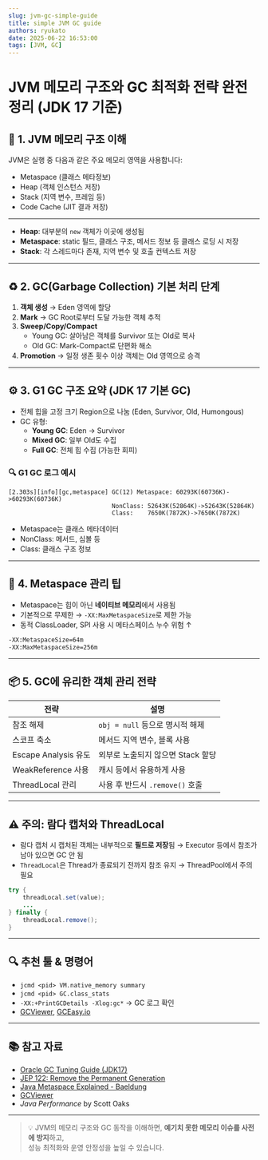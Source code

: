 ```yaml
---
slug: jvm-gc-simple-guide 
title: simple JVM GC guide 
authors: ryukato
date: 2025-06-22 16:53:00
tags: [JVM, GC]
---
```


# JVM 메모리 구조와 GC 최적화 전략 완전 정리 (JDK 17 기준)

## 📌 1. JVM 메모리 구조 이해

JVM은 실행 중 다음과 같은 주요 메모리 영역을 사용합니다:

* Metaspace (클래스 메타정보)
* Heap (객체 인스턴스 저장)
* Stack (지역 변수, 프레임 등)
* Code Cache (JIT 결과 저장)

---
- **Heap**: 대부분의 `new` 객체가 이곳에 생성됨
- **Metaspace**: static 필드, 클래스 구조, 메서드 정보 등 클래스 로딩 시 저장
- **Stack**: 각 스레드마다 존재, 지역 변수 및 호출 컨텍스트 저장

---

## ♻️ 2. GC(Garbage Collection) 기본 처리 단계

1. **객체 생성** → Eden 영역에 할당
2. **Mark** → GC Root로부터 도달 가능한 객체 추적
3. **Sweep/Copy/Compact**
   - Young GC: 살아남은 객체를 Survivor 또는 Old로 복사
   - Old GC: Mark-Compact로 단편화 해소
4. **Promotion** → 일정 생존 횟수 이상 객체는 Old 영역으로 승격

---

## ⚙️ 3. G1 GC 구조 요약 (JDK 17 기본 GC)

- 전체 힙을 고정 크기 Region으로 나눔 (Eden, Survivor, Old, Humongous)
- GC 유형:
  - **Young GC**: Eden → Survivor
  - **Mixed GC**: 일부 Old도 수집
  - **Full GC**: 전체 힙 수집 (가능한 회피)

### 🔍 G1 GC 로그 예시

```text
[2.303s][info][gc,metaspace] GC(12) Metaspace: 60293K(60736K)->60293K(60736K)
                             NonClass: 52643K(52864K)->52643K(52864K)
                             Class:    7650K(7872K)->7650K(7872K)
```

- Metaspace는 클래스 메타데이터
- NonClass: 메서드, 심볼 등
- Class: 클래스 구조 정보

---

## 🧠 4. Metaspace 관리 팁

- Metaspace는 힙이 아닌 **네이티브 메모리**에서 사용됨
- 기본적으로 무제한 → `-XX:MaxMetaspaceSize`로 제한 가능
- 동적 ClassLoader, SPI 사용 시 메타스페이스 누수 위험 ↑

```bash
-XX:MetaspaceSize=64m
-XX:MaxMetaspaceSize=256m
```

---

## 📦 5. GC에 유리한 객체 관리 전략

| 전략 | 설명 |
|------|------|
| 참조 해제 | `obj = null` 등으로 명시적 해제 |
| 스코프 축소 | 메서드 지역 변수, 블록 사용 |
| Escape Analysis 유도 | 외부로 노출되지 않으면 Stack 할당 |
| WeakReference 사용 | 캐시 등에서 유용하게 사용 |
| ThreadLocal 관리 | 사용 후 반드시 `.remove()` 호출 |

---

## ⚠️ 주의: 람다 캡처와 ThreadLocal

- 람다 캡처 시 캡처된 객체는 내부적으로 **필드로 저장**됨 → Executor 등에서 참조가 남아 있으면 GC 안 됨
- `ThreadLocal`은 Thread가 종료되기 전까지 참조 유지 → ThreadPool에서 주의 필요

```java
try {
    threadLocal.set(value);
    ...
} finally {
    threadLocal.remove();
}
```

---

## 🔍 추천 툴 & 명령어

- `jcmd <pid> VM.native_memory summary`
- `jcmd <pid> GC.class_stats`
- `-XX:+PrintGCDetails -Xlog:gc*` → GC 로그 확인
- [GCViewer](https://github.com/chewiebug/GCViewer), [GCEasy.io](https://gceasy.io/)

---

## 📚 참고 자료

- [Oracle GC Tuning Guide (JDK17)](https://docs.oracle.com/en/java/javase/17/gctuning/index.html)
- [JEP 122: Remove the Permanent Generation](https://openjdk.org/jeps/122)
- [Java Metaspace Explained - Baeldung](https://www.baeldung.com/java-metaspace)
- [GCViewer](https://github.com/chewiebug/GCViewer)
- *Java Performance* by Scott Oaks

---

> 💡 JVM의 메모리 구조와 GC 동작을 이해하면, **예기치 못한 메모리 이슈를 사전에 방지**하고,  
> 성능 최적화와 운영 안정성을 높일 수 있습니다.
